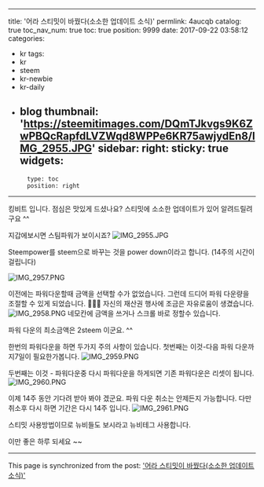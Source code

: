 
---
title: '어라 스티밋이 바꿨다(소소한 업데이트 소식)'
permlink: 4aucqb
catalog: true
toc_nav_num: true
toc: true
position: 9999
date: 2017-09-22 03:58:12
categories:
- kr
tags:
- kr
- steem
- kr-newbie
- kr-daily
- blog
thumbnail: 'https://steemitimages.com/DQmTJkvgs9K6ZwPBQcRapfdLVZWqd8WPPe6KR75awjydEn8/IMG_2955.JPG'
sidebar:
    right:
        sticky: true
widgets:
    -
        type: toc
        position: right
---


킹비트 입니다. 점심은 맛있게 드셨나요? 
스티밋에 소소한 업데이트가 있어 알려드릴려구요 ^^ 

지갑에보시면 스팀파워가 보이시죠? 
![IMG_2955.JPG](https://steemitimages.com/DQmTJkvgs9K6ZwPBQcRapfdLVZWqd8WPPe6KR75awjydEn8/IMG_2955.JPG)



Steempower를  steem으로 바꾸는 것을 power down이라고 합니다. (14주의 시간이 걸립니다)

![IMG_2957.PNG](https://steemitimages.com/DQmZdaq7D2VcxdANEnzn4kTQaadmZXVjmhAQYFi3qzLEfjm/IMG_2957.PNG)

이전에는 파워다운할때 금액을 선택할 수가 없었습니다.  그런데 드디어 파워 다운량을 조절할 수 있게 되었습니다. 👏👏👏
자신의 재산권 행사에 조금은 자유로움이 생겼습니다. 
![IMG_2958.PNG](https://steemitimages.com/DQmNoofF7LB9GYb6EbzxbuCRGGKo8W61VxnaoBSr7SQYmQU/IMG_2958.PNG)
네모칸에 금액을 쓰거나 스크롤 바로 정할수 있습니다. 

파워 다운의 최소금액은 2steem 이군요. ^^ 

한번의 파워다운을 하면 두가지 주의 사항이 있습니다. 
첫번째는 이것-다음 파워 다운까지7일이 필요한가봅니다. 
![IMG_2959.PNG](https://steemitimages.com/DQmfZLJo6NH1jCBSdRJgtJfL7Rk7cUKxNtJqQjb8HmvMwR6/IMG_2959.PNG)

두번째는 이것 - 파워다운중 다시 파워다운을 하게되면 기존 파워다운은 리셋이 됩니다. 
![IMG_2960.PNG](https://steemitimages.com/DQmZthKV8WMJ7yA8eFuku4ovvQMqXwDjLKxs6SD4bLA4NsW/IMG_2960.PNG)


이제 14주 동안 기다려 받아 봐야 겠군요. 파워 다운 취소는 안제든지 가능합니다.  다만 취소후 다시 하면 기간은 다시 14주 입니다. 
![IMG_2961.PNG](https://steemitimages.com/DQmNuEiXrey1KcXqfkn1PoeeiwbgDmtYHYhnCyinry9BGGD/IMG_2961.PNG)

스티밋 사용방법이므로 뉴비들도 보시라고 뉴비테그 사용합니다. 

이만 좋은 하루 되세요 ~~

- - -

This page is synchronized from the post: ['어라 스티밋이 바꿨다(소소한 업데이트 소식)'](https://steemit.com/@kingbit/4aucqb)
